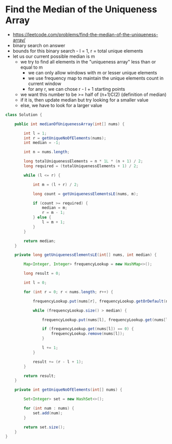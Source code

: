 # Find the Median of the Uniqueness Array

- https://leetcode.com/problems/find-the-median-of-the-uniqueness-array/
- binary search on answer
- bounds for this binary search - l = 1, r = total unique elements
- let us our current possible median is m
  - we try to find all elements in the "uniqueness array" less than or equal to m
    - we can only allow windows with m or lesser unique elements
    - we use frequency map to maintain the unique elements count in current window
    - for any r, we can chose r - l + 1 starting points
  - we want this number to be >= half of (n+1)C(2) (definition of median)
  - if it is, then update median but try looking for a smaller value
  - else, we have to look for a larger value

```java
class Solution {

    public int medianOfUniquenessArray(int[] nums) {

        int l = 1;
        int r = getUniqueNoOfElements(nums);
        int median = -1;

        int n = nums.length;

        long totalUniquenessElements = n * 1L * (n + 1) / 2;
        long required = (totalUniquenessElements + 1) / 2;

        while (l <= r) {

            int m = (l + r) / 2;

            long count = getUniquenessElementsLE(nums, m);

            if (count >= required) {
                median = m;
                r = m - 1;
            } else {
                l = m + 1;
            }
        }

        return median;
    }

    private long getUniquenessElementsLE(int[] nums, int median) {

        Map<Integer, Integer> frequencyLookup = new HashMap<>();

        long result = 0;

        int l = 0;

        for (int r = 0; r < nums.length; r++) {

            frequencyLookup.put(nums[r], frequencyLookup.getOrDefault(nums[r], 0) + 1);

            while (frequencyLookup.size() > median) {

                frequencyLookup.put(nums[l], frequencyLookup.get(nums[l]) - 1);

                if (frequencyLookup.get(nums[l]) == 0) {
                    frequencyLookup.remove(nums[l]);
                }

                l += 1;
            }

            result += (r - l + 1);
        }

        return result;
    }

    private int getUniqueNoOfElements(int[] nums) {

        Set<Integer> set = new HashSet<>();

        for (int num : nums) {
            set.add(num);
        }

        return set.size();
    }
}
```

